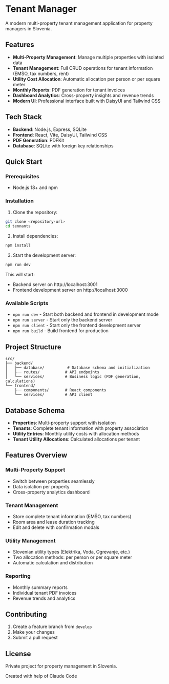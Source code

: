 # Tenant Manager

A modern multi-property tenant management application for property managers in Slovenia.

## Features

- **Multi-Property Management**: Manage multiple properties with isolated data
- **Tenant Management**: Full CRUD operations for tenant information (EMŠO, tax numbers, rent)
- **Utility Cost Allocation**: Automatic allocation per person or per square meter
- **Monthly Reports**: PDF generation for tenant invoices
- **Dashboard Analytics**: Cross-property insights and revenue trends
- **Modern UI**: Professional interface built with DaisyUI and Tailwind CSS

## Tech Stack

- **Backend**: Node.js, Express, SQLite
- **Frontend**: React, Vite, DaisyUI, Tailwind CSS
- **PDF Generation**: PDFKit
- **Database**: SQLite with foreign key relationships

## Quick Start

### Prerequisites

- Node.js 18+ and npm

### Installation

1. Clone the repository:
```bash
git clone <repository-url>
cd tennants
```

2. Install dependencies:
```bash
npm install
```

3. Start the development server:
```bash
npm run dev
```

This will start:
- Backend server on http://localhost:3001
- Frontend development server on http://localhost:3000

### Available Scripts

- `npm run dev` - Start both backend and frontend in development mode
- `npm run server` - Start only the backend server
- `npm run client` - Start only the frontend development server
- `npm run build` - Build frontend for production

## Project Structure

```
src/
├── backend/
│   ├── database/          # Database schema and initialization
│   ├── routes/           # API endpoints
│   └── services/         # Business logic (PDF generation, calculations)
└── frontend/
    ├── components/       # React components
    └── services/         # API client
```

## Database Schema

- **Properties**: Multi-property support with isolation
- **Tenants**: Complete tenant information with property association
- **Utility Entries**: Monthly utility costs with allocation methods
- **Tenant Utility Allocations**: Calculated allocations per tenant

## Features Overview

### Multi-Property Support
- Switch between properties seamlessly
- Data isolation per property
- Cross-property analytics dashboard

### Tenant Management
- Store complete tenant information (EMŠO, tax numbers)
- Room area and lease duration tracking
- Edit and delete with confirmation modals

### Utility Management
- Slovenian utility types (Elektrika, Voda, Ogrevanje, etc.)
- Two allocation methods: per person or per square meter
- Automatic calculation and distribution

### Reporting
- Monthly summary reports
- Individual tenant PDF invoices
- Revenue trends and analytics

## Contributing

1. Create a feature branch from `develop`
2. Make your changes
3. Submit a pull request

## License

Private project for property management in Slovenia.

Created with help of Claude Code